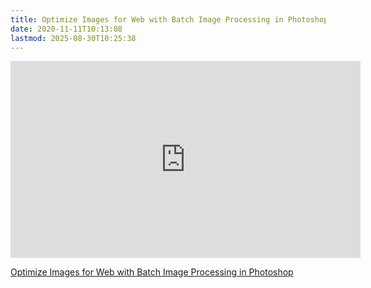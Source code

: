 ```yaml
---
title: Optimize Images for Web with Batch Image Processing in Photoshop
date: 2020-11-11T10:13:08
lastmod: 2025-08-30T10:25:38
---
```


<div class="video-grid">

<div class="iframe-16-9-container">
<iframe class="youTubeIframe" src="https://www.youtube.com/embed/zCtuRLbS0U8?rel=0" width="560" height="315" frameborder="0" allowfullscreen="allowfullscreen"></iframe>
</div>

</div>

[Optimize Images for Web with Batch Image Processing in Photoshop](https://youtu.be/zCtuRLbS0U8)
